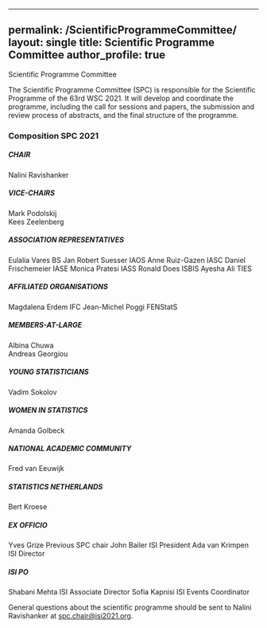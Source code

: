 ﻿ ---
permalink: /ScientificProgrammeCommittee/
layout: single
title: Scientific Programme Committee
author_profile: true
---

Scientific Programme Committee

The Scientific Programme Committee (SPC) is responsible for the Scientific Programme of the 63rd WSC 2021. It will develop and coordinate the programme, including the call for sessions and papers, the submission and review process of abstracts, and the final structure of the programme.
 
### Composition SPC 2021  
##### CHAIR 	 
Nalini Ravishanker 	 
##### VICE-CHAIRS
Mark Podolskij 	 
Kees Zeelenberg 	 
##### ASSOCIATION REPRESENTATIVES
Eulalia Vares 	BS
Jan Robert Suesser 	IAOS
Anne Ruiz-Gazen 	IASC
Daniel Frischemeier 	IASE
Monica Pratesi 	IASS
Ronald Does 	ISBIS
Ayesha Ali 	TIES
##### AFFILIATED ORGANISATIONS
Magdalena Erdem 	IFC
Jean-Michel Poggi 	FENStatS
##### MEMBERS-AT-LARGE
Albina Chuwa 	 
Andreas Georgiou 	 
##### YOUNG STATISTICIANS
Vadim Sokolov
##### WOMEN IN STATISTICS
Amanda Golbeck
##### NATIONAL ACADEMIC COMMUNITY
Fred van Eeuwijk
##### STATISTICS NETHERLANDS
Bert Kroese
##### EX OFFICIO
Yves Grize 	Previous SPC chair
John Bailer 	ISI President
Ada van Krimpen 	ISI Director
##### ISI PO
Shabani Mehta 	ISI Associate Director
Sofia Kapnisi 	ISI Events Coordinator

General questions about the scientific programme should be sent to Nalini Ravishanker at spc.chair@isi2021.org.

